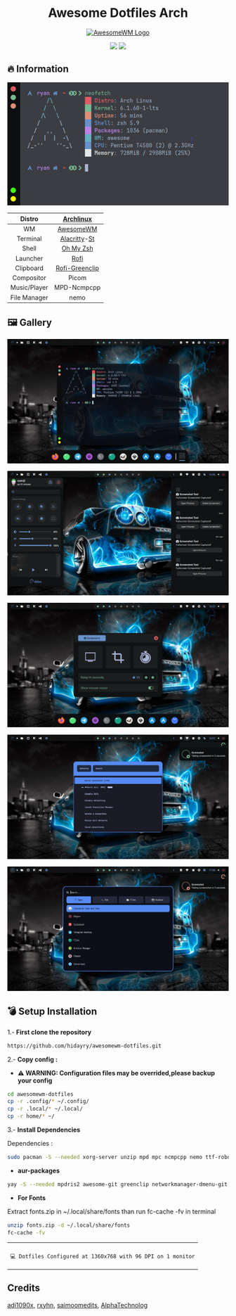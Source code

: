 <div align="center">
     <h1>Awesome Dotfiles Arch</h1>
 </div>

<div align=center>

<a href="https://awesomewm.org/"><img alt="AwesomeWM Logo" height="150" src="https://upload.wikimedia.org/wikipedia/commons/0/07/Awesome_logo.svg"></a>

<div align="center">
    <img src ="https://img.shields.io/badge/Awesome-WM-blue?style=for-the-badge&logo=lua&logoColor=red&color=red"/>
    <img src ="https://img.shields.io/badge/Debian-12-green?style=for-the-badge&logo=Debian&logoColor=red&color=blue"/>
</div>

</div>

## 🔥 Information

![ss](./ss/terminal.png)

|    Distro    |                          [Archlinux](https://archlinux.org/)                           |
| :----------: | :------------------------------------------------------------------------------------: |
|      WM      |                   [AwesomeWM](https://github.com/awesomeWM/awesome)                    |
|   Terminal   | [Alacritty](https://github.com/alacritty/alacritty)-[St](https://github.com/siduck/st) |
|    Shell     |                    [Oh My Zsh](https://github.com/ohmyzsh/ohmyzsh)                     |
|   Launcher   |                       [Rofi](https://github.com/davatorium/rofi)                       |
|  Clipboard   |                  [Rofi-Greenclip](https://github.com/erebe/greenclip)                  |
|  Compositor  |                                         Picom                                          |
| Music/Player |                                      MPD-Ncmpcpp                                       |
| File Manager |                                          nemo                                          |

## 🖼️ Gallery

![ss](./ss/home.png)

![ss](./ss/widget.png)

![ss](./ss/sstools.png)

![ss](./ss/network.png)

![ss](./ss/rofi.png)

## 💣 Setup Installation

1.- <b>First clone the repository</b>

```sh
https://github.com/hidayry/awesomewm-dotfiles.git
```

2.- <b>Copy config :</b>

- **⚠️ WARNING: Configuration files may be overrided,please backup your config**

```sh
cd awesomewm-dotfiles
cp -r .config/* ~/.config/
cp -r .local/* ~/.local/
cp -r home/* ~/
```

3.- <b>Install Dependencies</b>

Dependencies :

```sh
sudo pacman -S --needed xorg-server unzip mpd mpc ncmpcpp nemo ttf-roboto polkit-gnome maim alsa-utils brightnessctl jq playerctl xdotool xdo redshift lxappearance-gtk3 python-mutagen dmenu rofi picom xautolock gvfs gvfs-mtp gvfs-ntfs
```

- **aur-packages**

```sh
yay -S --needed mpdris2 awesome-git greenclip networkmanager-dmenu-git i3lock-color tela-circle-icon-theme-manjaro material-gtk-theme-deepocean-git
```

- **For Fonts**

Extract fonts.zip in ~/.local/share/fonts than run fc-cache -fv in terminal

```sh
unzip fonts.zip -d ~/.local/share/fonts
fc-cache -fv
```

<table align="center">
   <tr>
      <th align="center">
      </th>
   </tr>
   <tr>
      <td align="center">

    💻 Dotfiles Configured at 1360x768 with 96 DPI on 1 monitor

   </tr>
   </table>

## Credits

[adi1090x](https://github.com/adi1090x/rofi), [rxyhn](https://github.com/rxyhn/yoru), [saimoomedits](https://github.com/saimoomedits/dotfiles), [AlphaTechnolog](https://github.com/AlphaTechnolog)
